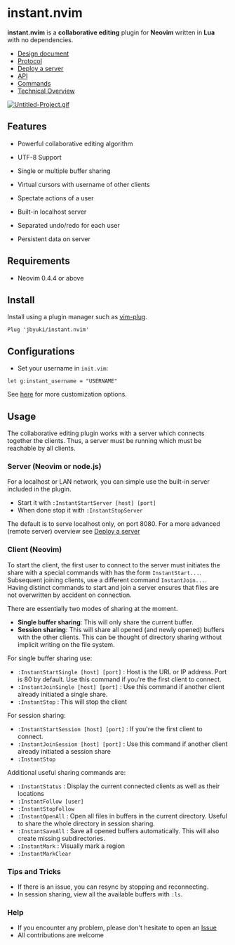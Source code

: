 instant.nvim
============

**instant.nvim** is a **collaborative editing** plugin for **Neovim** written in **Lua** with no dependencies.

* [Design document](https://github.com/jbyuki/instant.nvim/wiki/Design-Document)
* [Protocol](https://github.com/jbyuki/instant.nvim/wiki/Protocol)
* [Deploy a server](https://github.com/jbyuki/instant.nvim/wiki/Deploy-a-server)
* [API](https://github.com/jbyuki/instant.nvim/wiki/API)
* [Commands](https://github.com/jbyuki/instant.nvim/wiki/Commands)
* [Technical Overview](https://github.com/jbyuki/instant.nvim/wiki/Technical-Overview)

[![Untitled-Project.gif](https://i.postimg.cc/wxDFX40G/Untitled-Project.gif)](https://postimg.cc/fkTxZC4c)

Features
--------

* Powerful collaborative editing algorithm

* UTF-8 Support

* Single or multiple buffer sharing

* Virtual cursors with username of other clients

* Spectate actions of a user

* Built-in localhost server

* Separated undo/redo for each user

* Persistent data on server

Requirements
------------

* Neovim 0.4.4 or above

Install
-------

Install using a plugin manager such as [vim-plug](https://github.com/junegunn/vim-plug).

```
Plug 'jbyuki/instant.nvim'
```

Configurations
--------------

* Set your username in `init.vim`:

```
let g:instant_username = "USERNAME"
```

See [here](https://github.com/jbyuki/instant.nvim/wiki/Customization) for more customization options.

Usage
-----

The collaborative editing plugin works with a server which connects together the clients. Thus, a server must be running which must be reachable by all clients.

### Server (Neovim or node.js)

For a localhost or LAN network, you can simple use the built-in server included in the plugin.

* Start it with `:InstantStartServer [host] [port]`
* When done stop it with `:InstantStopServer`

The default is to serve localhost only, on port 8080. For a more advanced (remote server) overview see [Deploy a server](https://github.com/jbyuki/instant.nvim/wiki/Deploy-a-server)

### Client (Neovim)

To start the client, the first user to connect to the server must initiates the share with a special commands with has the form `InstantStart...`. Subsequent joining clients, use a different command `InstantJoin...`. Having distinct commands to start and join a server ensures that files are not overwritten by accident on connection.

There are essentially two modes of sharing at the moment.

* **Single buffer sharing**: This will only share the current buffer. 
* **Session sharing**: This will share all opened (and newly opened) buffers with the other clients. This can be thought of directory sharing without implicit writing on the file system.

For single buffer sharing use:
* `:InstantStartSingle [host] [port]` : Host is the URL or IP address. Port is 80 by default. Use this command if you're the first client to connect.
* `:InstantJoinSingle [host] [port]` : Use this command if another client already initiated a single share.
* `:InstantStop` : This will stop the client

For session sharing:

* `:InstantStartSession [host] [port]` : If you're the first client to connect.
* `:InstantJoinSession [host] [port]` : Use this command if another client already initiated a session share
* `:InstantStop`

Additional useful sharing commands are:

* `:InstantStatus` : Display the current connected clients as well as their locations
* `:InstantFollow [user]`
* `:InstantStopFollow`
* `:InstantOpenAll` : Open all files in buffers in the current directory. Useful to share the whole directory in session sharing.
* `:InstantSaveAll` : Save all opened buffers automatically. This will also create missing subdirectories.
* `:InstantMark` : Visually mark a region
* `:InstantMarkClear`

### Tips and Tricks

* If there is an issue, you can resync by stopping and reconnecting.
* In session sharing, view all the available buffers with `:ls`.

### Help

* If you encounter any problem, please don't hesitate to open an [Issue](https://github.com/jbyuki/instant.nvim/issues)
* All contributions are welcome

